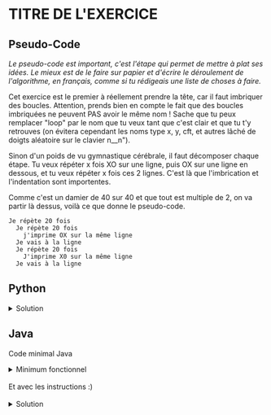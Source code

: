 # TITRE DE L'EXERCICE

## Pseudo-Code

_Le pseudo-code est important, c'est l'étape qui permet de mettre à plat ses idées. Le mieux est de le faire sur papier et d'écrire le déroulement de l'algorithme, en français, comme si tu rédigeais une liste de choses à faire._

Cet exercice est le premier à réellement prendre la tête, car il faut imbriquer des boucles. Attention, prends bien en compte le fait que des boucles imbriquées ne peuvent PAS avoir le même nom ! Sache que tu peux remplacer "loop" par le nom que tu veux tant que c'est clair et que tu t'y retrouves (on évitera cependant les noms type x, y, cft, et autres lâché de doigts aléatoire sur le clavier n__n").

Sinon d'un poids de vu gymnastique cérébrale, il faut décomposer chaque étape.
Tu veux répéter x fois XO sur une ligne, puis OX sur une ligne en dessous, et tu veux répéter x fois ces 2 lignes. C'est là que l'imbrication et l'indentation sont importentes.

Comme c'est un damier de 40 sur 40 et que tout est multiple de 2, on va partir là dessus, voilà ce que donne le pseudo-code.

```
Je répète 20 fois
  Je répète 20 fois
    j'imprime OX sur la même ligne
  Je vais à la ligne
  Je répète 20 fois
    J'imprime X0 sur la même ligne
  Je vais à la ligne
```

## Python

<details>
  <summary>Solution</summary>

```Python
for loop in range(20):
   for loop in range(20):
      print("OX", end = "")
   print()
   for loop in range(20):
      print("XO", end = "")
   print()
```

</details>

## Java

Code minimal Java

<details>
  <summary>Minimum fonctionnel</summary>

```Java
  class Main {
    public static void main(String[] args) {
      // ton code ici
    }
  }
```

</details>

</br>
Et avec les instructions :)
</br>
</br>

<details>
  <summary>Solution</summary>


```Java
class Main {
   public static void main(String[] args) {
      for (int loop = 1; loop <= 20; loop = loop + 1) {
         for (int loop2 = 1; loop2 <= 20; loop2 = loop2 + 1) {
            System.out.print("OX");
         }
         System.out.println();
    
         for (int loop2 = 1; loop2 <= 20; loop2 = loop2 + 1) {
            System.out.print("XO");
         }
         System.out.println();
      }
   }
}
```

</details>
